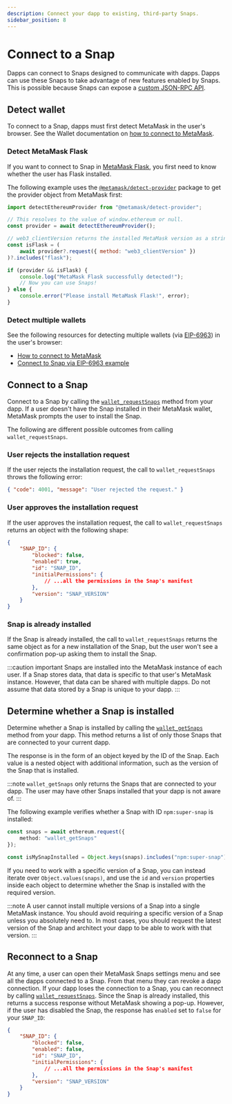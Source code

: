 ```yaml
---
description: Connect your dapp to existing, third-party Snaps.
sidebar_position: 8
---
```


# Connect to a Snap

Dapps can connect to Snaps designed to communicate with dapps.
Dapps can use these Snaps to take advantage of new features enabled by Snaps.
This is possible because Snaps can expose a [custom JSON-RPC API](../learn/about-snaps/apis.md#custom-json-rpc-apis).

## Detect wallet

To connect to a Snap, dapps must first detect MetaMask in the user's browser.
See the Wallet documentation on [how to connect to MetaMask](/wallet/how-to/connect).

### Detect MetaMask Flask

If you want to connect to Snap in [MetaMask Flask](../get-started/install-flask.md), you first need
to know whether the user has Flask installed.

The following example uses the
[`@metamask/detect-provider`](https://npmjs.com/package/@metamask/detect-provider) package to get
the provider object from MetaMask first:

```js title="index.js"
import detectEthereumProvider from "@metamask/detect-provider";

// This resolves to the value of window.ethereum or null.
const provider = await detectEthereumProvider();

// web3_clientVersion returns the installed MetaMask version as a string.
const isFlask = (
    await provider?.request({ method: "web3_clientVersion" })
)?.includes("flask");

if (provider && isFlask) {
    console.log("MetaMask Flask successfully detected!");
    // Now you can use Snaps!
} else {
    console.error("Please install MetaMask Flask!", error);
}
```

### Detect multiple wallets

See the following resources for detecting multiple wallets (via
[EIP-6963](https://eips.ethereum.org/EIPS/eip-6963)) in the user's browser:

- [How to connect to MetaMask](/wallet/how-to/connect)
- [Connect to Snap via EIP-6963 example](https://github.com/Montoya/snap-connect-example)

## Connect to a Snap

Connect to a Snap by calling the [`wallet_requestSnaps`](/wallet/reference/wallet_requestsnaps)
method from your dapp.
If a user doesn't have the Snap installed in their MetaMask wallet, MetaMask prompts the user to
install the Snap.

The following are different possible outcomes from calling `wallet_requestSnaps`.

### User rejects the installation request

If the user rejects the installation request, the call to `wallet_requestSnaps` throws the following error:

```json
{ "code": 4001, "message": "User rejected the request." }
```

### User approves the installation request

If the user approves the installation request, the call to `wallet_requestSnaps` returns an object
with the following shape:

```json
{
    "SNAP_ID": {
        "blocked": false,
        "enabled": true,
        "id": "SNAP_ID",
        "initialPermissions": {
            // ...all the permissions in the Snap's manifest
        },
        "version": "SNAP_VERSION"
    }
}
```

### Snap is already installed

If the Snap is already installed, the call to `wallet_requestSnaps` returns the same object as for a
new installation of the Snap, but the user won't see a confirmation pop-up asking them to install the Snap.

:::caution important
Snaps are installed into the MetaMask instance of each user.
If a Snap stores data, that data is specific to that user's MetaMask instance.
However, that data can be shared with multiple dapps.
Do not assume that data stored by a Snap is unique to your dapp. 
:::

## Determine whether a Snap is installed

Determine whether a Snap is installed by calling the
[`wallet_getSnaps`](/wallet/reference/wallet_getsnaps) method from your dapp.
This method returns a list of only those Snaps that are connected to your current dapp.

The response is in the form of an object keyed by the ID of the Snap.
Each value is a nested object with additional information, such as the version of the Snap that is installed.

:::note
`wallet_getSnaps` only returns the Snaps that are connected to your dapp.
The user may have other Snaps installed that your dapp is not aware of. 
:::

The following example verifies whether a Snap with ID `npm:super-snap` is installed:

```ts title="index.ts"
const snaps = await ethereum.request({
    method: "wallet_getSnaps"
});

const isMySnapInstalled = Object.keys(snaps).includes("npm:super-snap");
```

If you need to work with a specific version of a Snap, you can instead iterate over
`Object.values(snaps)`, and use the `id` and `version` properties inside each object to determine
whether the Snap is installed with the required version.

:::note
A user cannot install multiple versions of a Snap into a single MetaMask instance.
You should avoid requiring a specific version of a Snap unless you absolutely need to.
In most cases, you should request the latest version of the Snap and architect your dapp to be able
to work with that version.
:::

## Reconnect to a Snap

At any time, a user can open their MetaMask Snaps settings menu and see all the dapps connected to a Snap.
From that menu they can revoke a dapp connection.
If your dapp loses the connection to a Snap, you can reconnect by calling
[`wallet_requestSnaps`](/wallet/reference/wallet_requestsnaps).
Since the Snap is already installed, this returns a success response without MetaMask showing a pop-up.
However, if the user has disabled the Snap, the response has `enabled` set to `false` for your `SNAP_ID`:

```json
{
    "SNAP_ID": {
        "blocked": false,
        "enabled": false,
        "id": "SNAP_ID",
        "initialPermissions": {
            // ...all the permissions in the Snap's manifest
        },
        "version": "SNAP_VERSION"
    }
}
```
